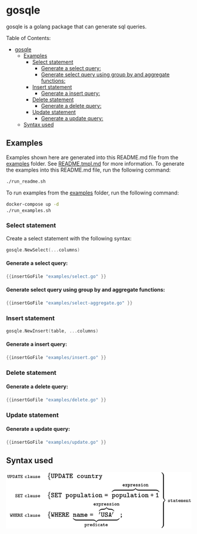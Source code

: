 # gosqle<!-- Don't edit README.md, but edit README.tmpl.md as that one is used to generate the README.md -->
gosqle is a golang package that can generate sql queries. 

Table of Contents:
- [gosqle](#gosqle)
  - [Examples](#examples)
    - [Select statement](#select-statement)
      - [Generate a select query:](#generate-a-select-query)
      - [Generate select query using group by and aggregate functions:](#generate-select-query-using-group-by-and-aggregate-functions)
    - [Insert statement](#insert-statement)
      - [Generate a insert query:](#generate-a-insert-query)
    - [Delete statement](#delete-statement)
      - [Generate a delete query:](#generate-a-delete-query)
    - [Update statement](#update-statement)
      - [Generate a update query:](#generate-a-update-query)
  - [Syntax used](#syntax-used)

## Examples
Examples shown here are generated into this README.md file from the [examples](examples) folder. See [README.tmpl.md](README.tmpl.md) for more information.
To generate the examples into this README.md file, run the following command:
```bash
./run_readme.sh
```

To run examples from the [examples](examples) folder, run the following command:
```bash
docker-compose up -d
./run_examples.sh
```

### Select statement
Create a select statement with the following syntax:
```go
gosqle.NewSelect(...columns)
```
#### Generate a select query:
```go
{{insertGoFile "examples/select.go" }}
```

#### Generate select query using group by and aggregate functions:
```go
{{insertGoFile "examples/select-aggregate.go" }}
```

### Insert statement
```go
gosqle.NewInsert(table, ...columns)
```
#### Generate a insert query:
```go
{{insertGoFile "examples/insert.go" }}
```

### Delete statement
#### Generate a delete query:
```go
{{insertGoFile "examples/delete.go" }}
```

### Update statement
#### Generate a update query:
```go
{{insertGoFile "examples/update.go" }}
```

## Syntax used

![image](provision/images/SQL_syntax.svg)